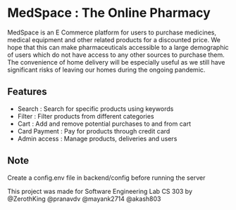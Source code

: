 # MedSpace : The Online Pharmacy

MedSpace is an E Commerce platform for users to purchase medicines, medical equipment and other related products for a discounted price. We hope that this can make pharmaceuticals accessible to a large demographic of users which do not have access to any other sources to purchase them. The convenience of home delivery will be especially useful as we still have significant risks of leaving our homes during the ongoing pandemic.

## Features
- Search : Search for specific products using keywords
- Filter : Filter products from different categories
- Cart : Add and remove potential purchases to and from cart
- Card Payment : Pay for products through credit card
- Admin access : Manage products, deliveries and users

## Note
Create a config.env file in backend/config before running the server 

This project was made for Software Engineering Lab CS 303 by @ZerothKing @pranavdv @mayank2714 @akash803

